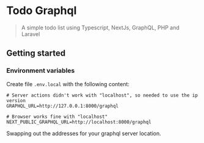 # Todo Graphql

> A simple todo list using Typescript, NextJs, GraphQL, PHP and Laravel

## Getting started

### Environment variables
Create file `.env.local` with the following content:

```
# Server actions didn't work with "localhost", so needed to use the ip version
GRAPHQL_URL=http://127.0.0.1:8000/graphql

# Browser works fine with "localhost"
NEXT_PUBLIC_GRAPHQL_URL=http://localhost:8000/graphql
```

Swapping out the addresses for your graphql server location.
